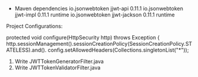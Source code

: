 * Maven dependencies
  <dependency>
  <groupId>io.jsonwebtoken</groupId>
  <artifactId>jjwt-api</artifactId>
  <version>0.11.1</version>
  </dependency>
  <dependency>
  <groupId>io.jsonwebtoken</groupId>
  <artifactId>jjwt-impl</artifactId>
  <version>0.11.1</version>
  <scope>runtime</scope>
  </dependency>
  <dependency>
  <groupId>io.jsonwebtoken</groupId>
  <artifactId>jjwt-jackson</artifactId>
  <version>0.11.1</version>
  <scope>runtime</scope>
  </dependency>

Project Configurations:

protected void configure(HttpSecurity http) throws Exception {
http.sessionManagement().sessionCreationPolicy(SessionCreationPolicy.STATELESS).and().
config.setAllowedHeaders(Collections.singletonList("*"));

1) Write JWTTokenGeneratorFilter.java
2) Write JWTTokenValidatorFilter.java
